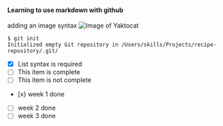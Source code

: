 #### Learning to use markdown with github
adding an image syntax
![Image of Yaktocat](https://octodex.github.com/images/yaktocat.png)
```
$ git init
Initialized empty Git repository in /Users/skills/Projects/recipe-repository/.git/
```

- [x] List syntax is required
- [ ] This item is complete
- [ ] This item is not complete

- [x} week 1 done
- [ ] week 2 done
- [ ] week 3 done
